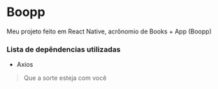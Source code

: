 # Boopp

Meu projeto feito em React Native, acrônomio de Books + App (Boopp)

### Lista de depêndencias utilizadas
* Axios

> Que a sorte esteja com você
